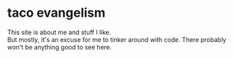 # taco evangelism
This site is about me and stuff I like. <br>
But mostly, it's an excuse for me to tinker around with code. There probably won't be anything good to see here. 
